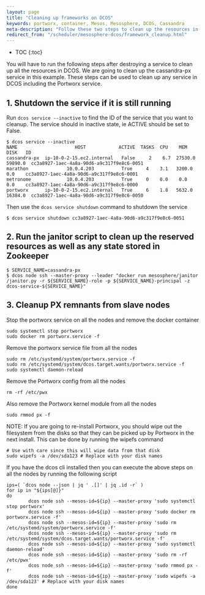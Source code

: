 ```yaml
---
layout: page
title: "Cleaning up frameworks on DCOS"
keywords: portworx, container, Mesos, Mesosphere, DCOS, Cassandra
meta-description: "Follow these two steps to clean up the resources in DCOS after destroying a service. We're cleaning a cassandra-px service in this example."
redirect_from: "/scheduler/mesosphere-dcos/framework_cleanup.html"
---
```


* TOC
{:toc}

You will have to run the following steps after destroying a service to clean up all the resources in DCOS.  We are going to clean up the cassandra-px
service in this example. These steps can be used to clean up any service in DCOS including the Portworx service.

## 1. Shutdown the service if it is still running

Run `dcos service --inactive` to find the ID of the service that you want to cleanup. The service should in inactive state,
ie ACTIVE should be set to False.

```
$ dcos service --inactive
NAME                     HOST            ACTIVE  TASKS  CPU    MEM      DISK   ID                                         
cassandra-px  ip-10-0-2-15.ec2.internal   False     2    6.7  27530.0  59890.0  cc3a8927-1aec-4a8a-90d6-a9c317f9e8c6-0051  
marathon              10.0.4.203          True     4    3.1   3200.0    0.0    cc3a8927-1aec-4a8a-90d6-a9c317f9e8c6-0001  
metronome             10.0.4.203          True     0    0.0    0.0      0.0    cc3a8927-1aec-4a8a-90d6-a9c317f9e8c6-0000  
portworx      ip-10-0-2-15.ec2.internal   True     6    1.8   5632.0  16384.0  cc3a8927-1aec-4a8a-90d6-a9c317f9e8c6-0050 
```

Then use the `dcos service shutdown` command to shutdown the service

```
$ dcos service shutdown cc3a8927-1aec-4a8a-90d6-a9c317f9e8c6-0051
```

## 2. Run the janitor script to clean up the reserved resources as well as any state stored in Zookeeper
```
$ SERVICE_NAME=cassandra-px
$ dcos node ssh --master-proxy --leader "docker run mesosphere/janitor /janitor.py -r ${SERVICE_NAME}-role -p ${SERVICE_NAME}-principal -z dcos-service-${SERVICE_NAME}"
```

## 3. Cleanup PX remnants from slave nodes

Stop the portworx service on all the nodes and remove the docker container
```
sudo systemctl stop portworx
sudo docker rm portworx.service -f
```

Remove the portworx service file from all the nodes
```
sudo rm /etc/systemd/system/portworx.service -f
sudo rm /etc/systemd/system/dcos.target.wants/portworx.service -f
sudo systemctl daemon-reload
```
		
Remove the Portworx config from all the nodes
```
rm -rf /etc/pwx
```

Also remove the Portworx kernel module from all the nodes
```
sudo rmmod px -f
```

NOTE: If you are going to re-install Portworx, you should wipe out the filesystem from the disks so that they can be picked 
up by Portworx in the next install. This can be done by running the wipefs command
```
# Use with care since this will wipe data from that disk
sudo wipefs -a /dev/sda123 # Replace with your disk names
```

If you have the dcos cli installed then you can execute the above steps on all the nodes by running the following script
```
ips=( `dcos node --json | jq ' .[]' | jq .id -r` )
for ip in "${ips[@]}"
do
        dcos node ssh --mesos-id=${ip} --master-proxy 'sudo systemctl stop portworx'
        dcos node ssh --mesos-id=${ip} --master-proxy 'sudo docker rm portworx.service -f'
        dcos node ssh --mesos-id=${ip} --master-proxy 'sudo rm /etc/systemd/system/portworx.service -f'
        dcos node ssh --mesos-id=${ip} --master-proxy 'sudo rm /etc/systemd/system/dcos.target.wants/portworx.service -f'
        dcos node ssh --mesos-id=${ip} --master-proxy 'sudo systemctl daemon-reload'
        dcos node ssh --mesos-id=${ip} --master-proxy 'sudo rm -rf /etc/pwx'
        dcos node ssh --mesos-id=${ip} --master-proxy 'sudo rmmod px -f'
        dcos node ssh --mesos-id=${ip} --master-proxy 'sudo wipefs -a /dev/sda123' # Replace with your disk names
done
```


